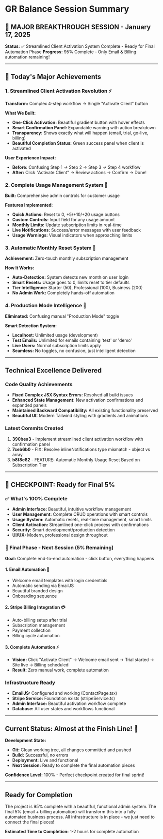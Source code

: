 # GR Balance Session Summary

## 🎉 MAJOR BREAKTHROUGH SESSION - January 17, 2025
**Status:** ✅ Streamlined Client Activation System Complete - Ready for Final Automation Phase
**Progress:** 95% Complete - Only Email & Billing automation remaining!

---

## 🚀 Today's Major Achievements

### 1. Streamlined Client Activation Revolution ⚡
**Transform:** Complex 4-step workflow → Single "Activate Client" button

**What We Built:**
- **One-Click Activation:** Beautiful gradient button with hover effects
- **Smart Confirmation Panel:** Expandable warning with action breakdown
- **Transparency:** Shows exactly what will happen (email, trial, go-live, billing)
- **Beautiful Completion Status:** Green success panel when client is activated

**User Experience Impact:**
- **Before:** Confusing Step 1 → Step 2 → Step 3 → Step 4 workflow
- **After:** Click "Activate Client" → Review actions → Confirm → Done!

### 2. Complete Usage Management System 🎯
**Built:** Comprehensive admin controls for customer usage

**Features Implemented:**
- **Quick Actions:** Reset to 0, +5/+10/+20 usage buttons
- **Custom Controls:** Input field for any usage amount
- **Monthly Limits:** Update subscription limits in real-time
- **Live Notifications:** Success/error messages with user feedback
- **Usage Warnings:** Visual indicators when approaching limits

### 3. Automatic Monthly Reset System 🔄
**Achievement:** Zero-touch monthly subscription management

**How It Works:**
- **Auto-Detection:** System detects new month on user login
- **Smart Resets:** Usage goes to 0, limits reset to tier defaults
- **Tier Intelligence:** Starter (50), Professional (100), Business (200)
- **No Admin Work:** Completely hands-off automation

### 4. Production Mode Intelligence 🧠
**Eliminated:** Confusing manual "Production Mode" toggle

**Smart Detection System:**
- **Localhost:** Unlimited usage (development)
- **Test Emails:** Unlimited for emails containing 'test' or 'demo'  
- **Live Users:** Normal subscription limits apply
- **Seamless:** No toggles, no confusion, just intelligent detection

---

## Technical Excellence Delivered

### Code Quality Achievements
- **Fixed Complex JSX Syntax Errors:** Resolved all build issues
- **Enhanced State Management:** New activation confirmations and expanded panels
- **Maintained Backward Compatibility:** All existing functionality preserved
- **Beautiful UI:** Modern Tailwind styling with gradients and animations

### Latest Commits Created
1. **390bea3** - Implement streamlined client activation workflow with confirmation panel
2. **7ceb6b0** - FIX: Resolve inlineNotifications type mismatch - object vs array  
3. **b8f8c82** - FEATURE: Automatic Monthly Usage Reset Based on Subscription Tier

---

## 🎯 CHECKPOINT: Ready for Final 5%

### ✅ What's 100% Complete
- **Admin Interface:** Beautiful, intuitive workflow management
- **User Management:** Complete CRUD operations with smart controls
- **Usage System:** Automatic resets, real-time management, smart limits
- **Client Activation:** Streamlined one-click process with confirmations
- **Security:** Smart development/production detection
- **UI/UX:** Modern, professional design throughout

### 🚀 Final Phase - Next Session (5% Remaining)

**Goal:** Complete end-to-end automation - click button, everything happens

#### 1. Email Automation 📧
- Welcome email templates with login credentials
- Automatic sending via EmailJS
- Beautiful branded design
- Onboarding sequence

#### 2. Stripe Billing Integration 💳  
- Auto-billing setup after trial
- Subscription management
- Payment collection
- Billing cycle automation

#### 3. Complete Automation ⚡
- **Vision:** Click "Activate Client" → Welcome email sent → Trial started → Site live → Billing scheduled
- **Result:** Zero manual work, complete automation

### Infrastructure Ready
- **EmailJS:** Configured and working (ContactPage.tsx)
- **Stripe Service:** Foundation exists (stripeService.ts) 
- **Admin Interface:** Beautiful activation workflow complete
- **Database:** All user states and workflows functional

---

## Current Status: Almost at the Finish Line! 🏁

**Development State:**
- **Git:** Clean working tree, all changes committed and pushed
- **Build:** Successful, no errors
- **Deployment:** Live and functional
- **Next Session:** Ready to complete the final automation pieces

**Confidence Level:** 100% - Perfect checkpoint created for final sprint!

---

## Ready for Completion
The project is 95% complete with a beautiful, functional admin system. The final 5% (email + billing automation) will transform this into a fully automated business process. All infrastructure is in place - we just need to connect the final pieces!

**Estimated Time to Completion:** 1-2 hours for complete automation
